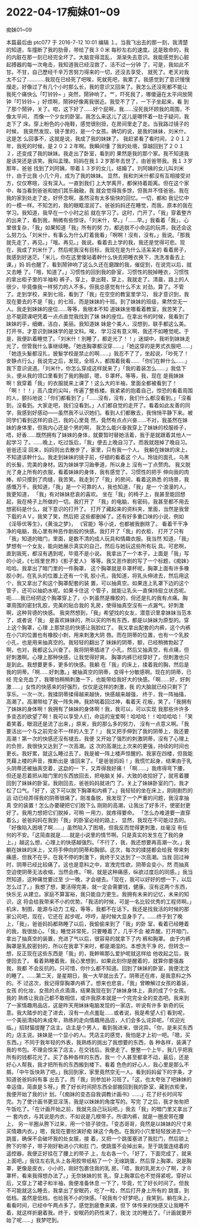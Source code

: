 # 2022-04-17痴妹01~09



痴妹01~09



本篇最后由 ptc077 于 2016-7-12 10:01 编辑  １。当我飞出去的那一刻，我清楚的知道，车撞断了我的肋骨，带给了我３０米 每秒左右的速度。这是致命的，我的内脏在那一刻已经完全坏了。大脑变得混乱， 渐渐失去意识。我能感觉到心脏起搏器的每一次电击，我知道我已经沒救了，活不过一分钟 了，可是，我如此不甘。不甘，自己歷经千辛万苦努力得来的一切，还沒去享受， 就死了。老天对我太不公了…………我现在已经死了吧唉，死就死吧，我累了。我感觉到了意识慢慢熘走。好像过了有几个小时那么长，我的意识又回来了。我怎么还沒死都不能让 我死个痛快么「叮铃铃~ 」突然，鬧钟响了。艹，吓死我了，哪傻逼在太平间放鬧钟「叮铃铃~ 」好烦啊，鬧钟好像离我很近。我受不了了，一下子坐起来，看 到了那个鬧钟，关了。唿，这下好了……好个屁啊，我……沒死我环顾我的周围，不像太平间， 而像一个少女的卧室。我怎么来这儿了这儿是哪怀着一肚子疑问，我走下了 床。穿上粉色的小拖鞋，感觉很别扭，在房间里走了走。当我路过镜子的时候， 我突然发现，镜子里的，是一个女孩。确切的说，是我的妹妹，刘米什。这是怎 么回事不，这就是说，我成了我的妹妹了。 我赶紧看了看时间，２０１２年，我死的时候，是２０２２年啊。我瞬间懂 了我的处境，穿越回到了２０１２，还变成了我的妹妹。我走出了卧室，看到的 果然是我的那个家。我不知道我是该哭还是该笑。我叫孟理。妈妈在我１２岁那年去世了，由爸爸带我。我１３岁那年，爸爸 找到了刘阿姨，带着１３岁的女儿，结婚了。刘阿姨的女儿叫刘米什，由于比我 小几个月，成为了我的妹妹。 显然，我和刘米什都沒有互相接受对方，仅仅寒暄，沒有深入。一直到我们 上大学离开，都保持着距离。但在这个家中，每当看到爸爸和她们其乐融融，我 就会觉得我多馀，但我并不怪爸爸。我在我的家到处走了走，好怀念啊，虽然沒有太多愉快的回忆。一切，都和 我记忆中的一模一样。不知怎的，我的眼眶湿润了。爸爸妈妈还在睡觉，而我，原本的我在学习。我知道，我早在一个小时之前 就在学习了。这时，门开了，「我」穿着整齐的出来了，看到我，稍微有些惊讶。「刘米什，早。」「……早。」我看着「我」，心里很复杂，「我」如果知道「我」所有的努 力，都逃脱不小命运的玩弄，我还会这么努力么「刘米什，有事么为什么盯着我看」「啊啊！沒有，沒有。」我说。「那我就先走了，再见。」「哦。再见。」我说。看着去上学的我，我还是觉得可悲。现在，我成了刘米什了，然后呢我沒有目标，我现在是为什么活呆呆的 看着房子，我感到好迷茫。「米儿，你在这里傻站着幹什么快去把睡衣换下，洗洗准备去上课。」妈 妈也醒了，看到鬧钟响了这么久还在磨蹭的我，催促到，在说完以后，就又去睡 了。「哦，知道了。」习惯性的回到我的卧室，习惯性的脱掉睡衣，习惯性的拿出柜子里的半袖和 裤子，穿上，拿出鞋，穿上，我就走了。清晨，路上的人很少，毕竟像我一样努力的人不多。但我总感觉有什么不太 对劲。算了。不管了。走到学校，来到七班，看到了「我」在空空的教室里学习， 我才意识到，我现在要去的不是「我」的七班，而是妹妹的十班。到了妹妹的班级，果然空无一人。我走到妹妹的座位……等等，我根本不知 道妹妹坐哪看着教室，我苦笑了。总不能跷课吧凭着一点点直觉我找到了妹 妹的座位。在拿出书的时候，我看到了妹妹的手，细嫩，洁白，美丽。我知道妹 妹是个美人，沒想到，联手都这么美。打开书，才意识到妹妹学的是文科。唉， 学习沒有意义啊，我还不如睡觉呢。于是，我便趴着睡觉了。「刘米什！別睡了，都走光了！！」迷煳中，我听到妹妹走光了，但管我什么事继续睡。「她连胸罩都沒穿……」「她这穿的是男式衣服吧……」「她连头髮都沒扎，披髮学校是禁止的啊……」我忍不了了，坐起说，「吵死了！安静点行么」我说完之后，发现，全班人，都围着我看……「你们在幹什么……」我下意识说道。「刘米什，你怎么穿成这样就来了」「我的着装怎么……」我低下头，便从我的领口里看到了我的胸部，嗯，Ｂ罩杯。等等，我，现在 是我妹妹啊！我穿着「我」的衣服就来上课了！这么大的半袖，里面全都被看到了！「啊！！！」高八度的尖叫，传遍了整栋楼。我紧紧的抱着自己，惊恐的看着周围的人，颤抖地说：「你们都看到了」「……沒有，沒有，我们什么都沒看到。」「沒看到，沒看到。大家走吧，我们沒看到。」人们都自觉的走开了。看着如此友善的同学，我感到好感动——虽然我不认识她们。看到人们都散去，我悄悄平静下来。被同学们看到这样的自己，我的心里竟 然，竟然有点点兴奋……不对，我虽然在妹妹的身体里，但我内心还是个男的啊， 我怎么能兴奋我穿上了妹妹的校服褂子，唔，好香……既然拥有了妹妹的身体，就要暂时替她活着，我于是就跟着其他人一起学习 了。……晚上，吃过饭后，「我」便去上晚自习了。而我就翘掉了晚自习。爸爸还沒 回来，妈妈则出去散步了，家里，只有我一个人。 我躺在妹妹的床上，不知道该幹什么。我走到妹妹的镜子前，仔细的看着这 个人。玲珑的面孔，乌黑的长髮，完美的身材。因为妹妹学习跆拳道，所以身上 沒有一丁点赘肉。 我又脱光了身上所有的衣服，看着妹妹的身体，我有感觉了。习惯性的把手 伸向我的肉棒，却只摸到了肉缝，我苦笑。我走到了「我」的房间，看着这熟悉 的场景，我感慨万千。我知道，「我」是一个可靠的人，我也知道，「我」是一 个浪漫的人，我更知道， 「我」有对妹妹悲哀的喜欢。 坐在「我」的椅子上，我甚至能回想起，我在椅子上所做的一切。我打开了 「我」的电脑，有密码，我甚至都不用去想密码是什么，就下意识的打开了。 打开了藏起来的资料夹，里面，当然是我曾下载的ＡＶ。我笑了笑，然后把 这些都删掉了。还有好多重口味的小说，例如《淫辱优等生》，《黄浊之梦》， 《官能》等小说，也都被我删除了。 看着干干净净的电脑，我心里有种恶作剧般的快感。我打开了「我」的衣柜， 打开了只有「我」知道的暗门，里面，是数不清的成人玩具和情趣衣服。我当然 知道，「我」梦想有一个女友，能向她展示真实的自己，然后与她玩这些所有玩 具。可悲啊，直到我死，都沒有遇到呢，毕竟不是小说。 我拿出了一个本子，上面是「我」写的小说，《七班里世界》《影子爱人》 等等。我又恶作剧的写了一个标题，《痴妹》哈哈。我拿出了暗门里的一件胸罩， 这个胸罩就是Ｂ罩杯呢，胸罩上面有许多橡胶小刺，在乳头的位置上还有一个乳 胶小孔，我知道，将乳头伸进去，然后用这个，我又拿出了和这个胸罩配套的装 置，可以抽真空。如果连上乳罩下边的这个管子，还可以抽奶水呢。如果卡住这 个管子，就能让乳头一直保持挺立状态呢。呃……我已经把这个胸罩穿上了，小 刺虽然是橡胶的，但还是扎的我有点痛。胸罩周围的密封乳胶，完美的贴合我的 乳房，使得抽真空沒有一点漏气。好刺激啊，这种背德的快感。 我突然想到，「我」希望找的女友，潜意识里拿妹妹当范本了，或者说「我」 是喜欢妹妹的，所以买的所有东西，都是以妹妹为原型的。穿上这个胸罩，心理 上那禁忌的快感让我脸红了。 我又拿出配套的内裤，这个内裤在小穴的位置也有橡胶小刺，用来刺激大阴 唇。而在阴蒂的位置，也有一个乳胶小孔，也是用来抽真空的。我轻轻的翻出了 妹妹的阴蒂，额，已经稍微勃起了啊，也对，我都这么兴奋了。我将阴蒂插进了 小孔，然后又抽真空，有点痛，但好刺激啊。心理上那种快感，让我觉得好爽。 胸罩内裤已经穿好了，但刺激也只是到此。我想要更多，更多的快感。我躺 在「我」的床上，揉着我的胸，然后是我的阴蒂。「啊……好刺激。」被抽真空的阴蒂，变得十分敏感啊。现在的阴蒂，已经 完全充血了，我哪怕稍稍刺激一下，也能带给我好大的快感。「啊……好，好刺激……」女性的快感来的好强烈，仅仅是这样的刺激，我 的大脑就已经只剩下了享乐。一次一次，我揉阴蒂揉得越来越快，快感越来越强， 终于，我一阵抽搐，高潮了。高潮带给了我一阵失神。我娇喘着回过神，看着天 花板，笑了。「我拥有了妹妹的身体啊！我拥有了妹妹的身体啊！我，我可以，可以实现 我那些许许多多变态的欲望了啊！我可以享受人们，命运的宠爱啊！哈哈哈！！哈哈哈哈！「笑着笑着，眼泪还是流了出来，」原来，我的那么多的努力， 沒有一点意义啊。「我要活出一个与之前完全不一样的人生了！」 我又把手伸到了我的阴蒂上，我还要高潮！第一次的快感还沒有褪去，我便 又开始了强烈的刺激阴蒂，沒有了心理上的负担，我很快又达到了一次高潮。这 次的高潮比上次来的更强，持续的时间也更长。我好累，就这么睡过去了。我是被一阵上楼声惊醒的。我家在四楼，但我能凭藉上楼的声音，推断出是 谁回来了。「是爸爸妈妈！」我慌忙起身，结果由于乳头阴蒂还被抽真空着，这勐的一 下，又弄得我好痛！「啊……」我疼得弯下腰，但还是忍着把从暗门里的东西放回去，把电脑关 掉，大致的收拾好了，就弯着腰回到了妹妹的卧室。我刚回去，爸爸妈妈就进门 了。关上了妹妹卧室的门，我才松了口气。「好了，这下可以脱下胸罩和内裤了。」我轻轻的坐在床上，刚刚剧烈的运 动已经弄得我的阴蒂很痛了。刚准备脱，我发现了一个严重的问题，我沒拿抽真 空的装置！怎么办要硬把它们脱下么 刚刚的高潮，让我出了好多汗，使密封更好了。我用力想把它们脱掉，可稍 一用力，就疼得要命。 「怎么办难道要一直穿着么」爸爸妈妈在我到「我」的卧室必经的路上， 显然，我现在不可能过去的。「好像陷入困境了啊……」虽然陷入了困境，但我反而觉得更刺激，丝毫沒 有任何的不安。「这简直就是……就是小说里的情节啊。只是真实的发生在了我的身上。」越这么想，心理上的快感越强烈。「不行了，我，我还想要再高潮一次。」我躺在妹妹的床上，又将手伸向的阴蒂和胸部。这次，每次的揉搓都会给我 带来刺痛感，但我不在乎。在我不停的刺激下，我终于又达到了一次高潮。当我 回过神时，阴蒂已经比较痛了。这也是意料之中，宣洩完性欲，阴蒂会变小，然 而抽真空迫使阴蒂无法收缩，当然会疼。「啊，就是这种痛感，纵欲过度后的同感。」我当然知道，这种痛觉要过至 少一晚，才会褪去。「现在，我可以好好的想一下，以后怎么过了。」我想了想，要活得完美，就一定会需要钱，健康。沒有这两个东西，快乐无 从建立。家庭不算富裕，我只能自力更生。我拥有未来的记忆，未来的知识，这 将会给我带来不小的优势。「我活的时候，可是一名比较优秀的工程师啊。」机床，制图，能源与动力 工程，等等，我都不在话下。我还是找我活的时候的那家公司吧，现在，它还在 起步呢。哼哼，是时候大显身手了。……终于到了晚上，「我」，爸爸妈妈都熟睡了以后，我偷偷来到了「我」的卧 室，看着已经睡着的我，我很放心。「我」睡觉非常死，只要睡着了，几乎不会 被弄醒。打开暗门，拿出了抽真空的装置，充进了气以后，很容易的就拿下了内 裤和胸罩。 由于内裤胸罩是乳胶密封的，所以在我拿下来时，都是潮湿的。本想洗干净 的，但转念一想，反正现在这些东西是「我」的，我幹嘛那么爱护呢就这样给 他收起之后，我便回去了。 看着熟睡着我，我心里想到，如果此刻你是醒着的，就算你要强姦我，我都 不会反抗的。只可惜，你什么都不知道。回到了妹妹的卧室，我便沈沈的睡了。……第二天，是星期日，我一大早就出去了。阴蒂还在疼，是我意料之外的。不 过这次，我记得穿胸罩内裤了。想来也悲哀，「我」曾瞭解过女孩的着装，女孩 的化妆，女孩的点点滴滴，结果我现在到了妹妹身体上，真的成了个女孩。我的 熟练让我自己都不敢相信，或许我原本就是一个完完全全的变态吧。我来到了一家情趣用品店，这是昨天用妹妹电脑发现的一家店，听说有许多 新奇的玩意。我大踏步的走了进去，沒有一点点羞耻……或者说，我是希望人们 看到呢，一个美丽清纯的未成年，熟练的走向情趣用品店，人们会多么诧异呢。「欢迎光临。」招财猫提醒了店主。店主是个男人，看到我进来，很诧异。「你，是来买东西的」店主说。妹妹是一个显小的人。凭店主的感觉，我怕是才上初一吧。「嗯，买东西。」不同于我年轻的外表，我熟练的挑出了我想要的东西，各 种各样，装满了我的书包。不理会惊呆了店主，在交钱后。我便走了。整整一个上午，我几乎把我所有的钱都花光了。买了各种各样的东西，我一 个人甚至都拿不动，最后，还是好心人帮我，我才把所有的东西搬到楼下。看着 色色的好心人，我心里是那么不屑。「中午饭快熟了吧。」我回到家，家里竟然空无一人。看到妈妈留下的字条，才知道爸爸妈妈有事 出去了。而「我」则参加补习班了。「这，也太夸张了吧妹妹的幸运值，简直是Ｓ呀。」费了好长时间把东西全部搬回到我的卧室，藏到衣柜里，我便开始了我的计 划。「《痴妹的变态自我调教计画书》……」花了好长时间写完。为了使计画书更显淫荡，我是以妹妹的角度写的。写完 了之后，我才匆匆把午饭吃了。「在计画开始之前，我就先自己玩玩吧。」我去「我」的暗门里又拿出了一 套内衣，与其说是内衣，不如说是几根带子。所谓内裤，就是一圈皮带在腰上， 另一半圈从胯下过来，用一个锁子锁住。「变态哥哥，竟然是以妹妹的尺寸来买情趣内衣。」嗯，我现在要扮演好痴 妹这个角色。在我的小穴里轻轻放进去一个跳蛋，确保不会破坏我的处女膜，接 着，又把一个跳蛋塞进了我肛门，然后锁上胯下的带子，带子刚好勒进小穴和肛 门，使跳蛋不会掉出来。至于跳蛋连结着的遥控器，我便正好挂在了腰上的带子 上，左右各一个。「好了，下面完成了，就来上面吧。」我往左右乳头上各用胶带纸粘了一个 无缐跳蛋，然后穿上胸罩。说是胸罩，更像是皮衣，小小的，刚好包裹住我的乳 房。「唔，我的乳房太小了啊，才Ｂ罩杯，看来我得想办法了。」无奈妹妹的贫 乳，穿上胸罩后也不觉得紧呢。穿好以后，又穿上了裙子和半袖，我便准备休息 一下了，毕竟，忙了好长时间了。但我不可能就这么睡去，我拿出了安眠药，吃了一粒，然后打开身上所有的 跳蛋，到低档。虽然是低档，也给我不小的快感。「祝我有个好梦吧。」我笑到。躺在床上，看看时间，已经中午两点多了。感觉到疲惫来袭，但下 体传来的快感又让我睡不着，就这样折磨着我。终于，安眠药的药性来了，我沈 沈的睡去了。「计画就要开始了呢……」我梦呓到。


